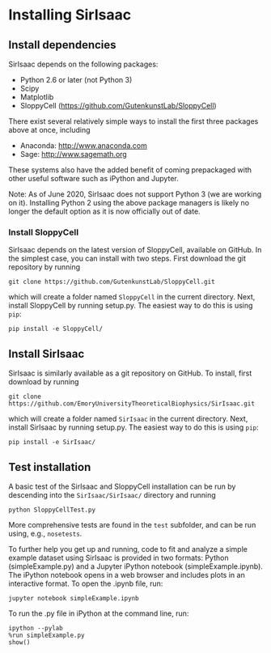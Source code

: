Installing SirIsaac
===================

## Install dependencies

SirIsaac depends on the following packages:

- Python 2.6 or later (not Python 3)
- Scipy
- Matplotlib
- SloppyCell (https://github.com/GutenkunstLab/SloppyCell)

There exist several relatively simple ways to install
the first three packages above at once, including

- Anaconda: http://www.anaconda.com
- Sage: http://www.sagemath.org

These systems also have the added benefit of coming
prepackaged with other useful software such as
iPython and Jupyter.

Note: As of June 2020, SirIsaac does not support Python 3 (we are working on it).  Installing Python 2 using the above package managers is likely no longer the default option as it is now officially out of date.

### Install SloppyCell

SirIsaac depends on the latest
version of SloppyCell, available on GitHub.
In the simplest case, you can install with two steps.  First download the git repository by running

    git clone https://github.com/GutenkunstLab/SloppyCell.git
    
which will create a folder named `SloppyCell` in the current directory.  Next, install SloppyCell by running setup.py.  The easiest way to do this is using `pip`:

    pip install -e SloppyCell/

## Install SirIsaac

SirIsaac is similarly available as a git repository on GitHub.   To install, first download by running

    git clone https://github.com/EmoryUniversityTheoreticalBiophysics/SirIsaac.git

which will create a folder named `SirIsaac` in the current directory.  Next, install SirIsaac by running setup.py.   The easiest way to do this is using `pip`: 

	pip install -e SirIsaac/

## Test installation

A basic test of the SirIsaac and SloppyCell installation can be
run by descending into the `SirIsaac/SirIsaac/` directory and running

    python SloppyCellTest.py

More comprehensive tests are found in the `test` subfolder, and can be run using, e.g., `nosetests`.

To further help you get up and running, 
code to fit and analyze a simple example dataset 
using SirIsaac is provided in two formats: 
Python (simpleExample.py) and a Jupyter iPython 
notebook (simpleExample.ipynb).  The 
iPython notebook opens in a web browser and 
includes plots in an interactive format.  To 
open the .ipynb file, run:
    
    jupyter notebook simpleExample.ipynb

To run the .py file in iPython at the command line, run:

    ipython --pylab
    %run simpleExample.py
    show()

